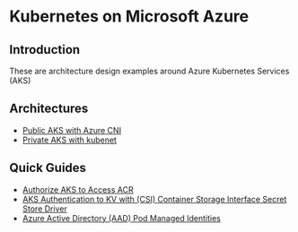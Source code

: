 # Kubernetes on Microsoft Azure

## Introduction

These are architecture design examples around Azure Kubernetes Services (AKS)

## Architectures

- [Public AKS with Azure CNI][1]
- [Private AKS with kubenet][2]

## Quick Guides

- [Authorize AKS to Access ACR][3]
- [AKS Authentication to KV with (CSI) Container Storage Interface Secret Store Driver][4]
- [Azure Active Directory (AAD) Pod Managed Identities][5]

[1]: ./examples/aks_cni.md
[2]: ./examples/aks_private_kubenet.md
[3]: ./examples/snippets/aks_attach_acr.md
[4]: ./examples/aks-kv-csi-secret-store-driver/aks-kv-csi-secret-store-driver.md
[5]: ./examples/pod-managed-identity/pod-managed-identity.md
